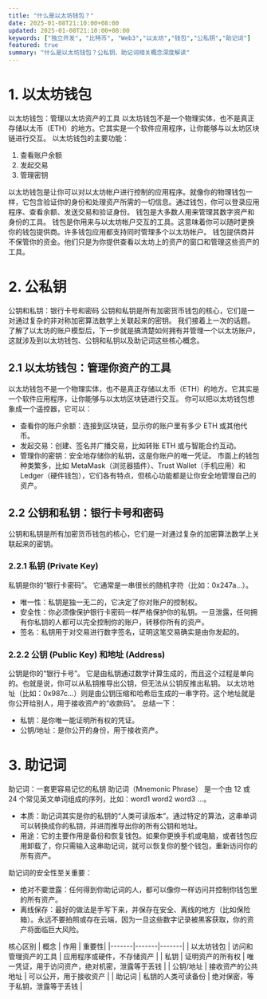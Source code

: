 ```yaml
---
title: "什么是以太坊钱包？"
date: 2025-01-08T21:10:00+08:00
updated: 2025-01-08T21:10:00+08:00
keywords: ["独立开发", "比特币", "Web3","以太坊","钱包","公私钥","助记词"]
featured: true
summary: "什么是以太坊钱包？公私钥、助记词相关概念深度解读"
---
```

# 1. 以太坊钱包
以太坊钱包：管理以太坊资产的工具
以太坊钱包不是一个物理实体，也不是真正存储以太币（ETH）的地方。它其实是一个软件应用程序，让你能够与以太坊区块链进行交互。
以太坊钱包的主要功能：
1. 查看账户余额
2. 发起交易
3. 管理密钥

以太坊钱包是让你可以对以太坊帐户进行控制的应用程序。就像你的物理钱包一样，它包含验证你的身份和处理资产所需的一切信息。通过钱包，你可以登录应用程序、查看余额、发送交易和验证身份。
钱包是大多数人用来管理其数字资产和身份的工具。
钱包是你用来与以太坊帐户交互的工具。这意味着你可以随时更换你的钱包提供商。许多钱包应用都支持同时管理多个以太坊帐户。
钱包提供商并不保管你的资金。他们只是为你提供查看以太坊上的资产的窗口和管理这些资产的工具。

# 2. 公私钥
公钥和私钥：银行卡号和密码
公钥和私钥是所有加密货币钱包的核心，它们是一对通过复杂的非对称加密算法数学上关联起来的密钥。
我们接着上一次的话题。了解了以太坊的账户模型后，下一步就是搞清楚如何拥有并管理一个以太坊账户，这就涉及到以太坊钱包、公钥和私钥以及助记词这些核心概念。

## 2.1 以太坊钱包：管理你资产的工具

以太坊钱包不是一个物理实体，也不是真正存储以太币（ETH）的地方。它其实是一个软件应用程序，让你能够与以太坊区块链进行交互。
你可以把以太坊钱包想象成一个遥控器，它可以：
- 查看你的账户余额：连接到区块链，显示你的账户里有多少 ETH 或其他代币。
- 发起交易：创建、签名并广播交易，比如转账 ETH 或与智能合约互动。
- 管理你的密钥：安全地存储你的私钥，这是你账户的唯一凭证。
市面上的钱包种类繁多，比如 MetaMask（浏览器插件）、Trust Wallet（手机应用）和 Ledger（硬件钱包），它们各有特点，但核心功能都是让你安全地管理自己的资产。

## 2.2 公钥和私钥：银行卡号和密码

公钥和私钥是所有加密货币钱包的核心，它们是一对通过复杂的加密算法数学上关联起来的密钥。

### 2.2.1 私钥 (Private Key)

私钥是你的“银行卡密码”。 它通常是一串很长的随机字符（比如：0x247a...）。
- 唯一性：私钥是独一无二的，它决定了你对账户的控制权。
- 安全性：你必须像保护银行卡密码一样严格保护你的私钥。一旦泄露，任何拥有你私钥的人都可以完全控制你的账户，转移你所有的资产。
- 签名：私钥用于对交易进行数字签名，证明这笔交易确实是由你发起的。

### 2.2.2 公钥 (Public Key) 和地址 (Address)

公钥是你的“银行卡号”。 它是由私钥通过数学计算生成的，而且这个过程是单向的。也就是说，你可以从私钥推导出公钥，但无法从公钥反推出私钥。
以太坊地址（比如：0x987c...）则是由公钥压缩和哈希后生成的一串字符。这个地址就是你公开给别人，用于接收资产的“收款码”。
总结一下：
- 私钥：是你唯一能证明所有权的凭证。
- 公钥/地址：是你公开的身份，用于接收资产。

# 3. 助记词
助记词：一套更容易记忆的私钥
助记词（Mnemonic Phrase） 是一个由 12 或 24 个常见英文单词组成的序列，比如：word1 word2 word3 ...。
- 本质：助记词其实是你的私钥的“人类可读版本”。通过特定的算法，这串单词可以转换成你的私钥，并进而推导出你的所有公钥和地址。
- 用途：它的主要作用是备份和恢复钱包。如果你更换手机或电脑，或者钱包应用卸载了，你只需输入这串助记词，就可以恢复你的整个钱包，重新访问你的所有资产。

助记词的安全性至关重要：
- 绝对不要泄露：任何得到你助记词的人，都可以像你一样访问并控制你钱包里的所有资产。
- 离线保存：最好的做法是手写下来，并保存在安全、离线的地方（比如保险箱）。永远不要拍照或存在云端，因为一旦这些数字记录被黑客获取，你的资产将面临巨大风险。

核心区别
| 概念 | 作用 | 重要性|
|-------|-------|-------|
| 以太坊钱包 | 访问和管理资产的工具 | 应用程序或硬件，不存储资产 |
| 私钥 | 证明资产的所有权 | 唯一凭证，用于访问资产，绝对机密，泄露等于丢钱 |
| 公钥/地址 |  接收资产的公共地址 | 可以公开，用于接收资产 |
| 助记词 | 私钥的人类可读备份 | 绝对保密，等于私钥，泄露等于丢钱 |